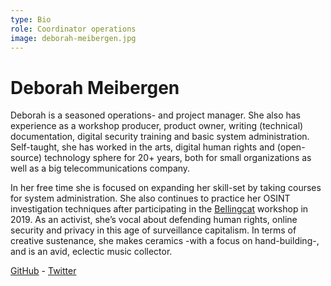 ```yaml
---
type: Bio
role: Coordinator operations
image: deborah-meibergen.jpg
---
```


# Deborah Meibergen

Deborah is a seasoned operations- and project manager. She also has experience as a workshop producer, product owner, writing (technical) documentation, digital security training and basic system administration. Self-taught, she has worked in the arts, digital human rights and (open-source) technology sphere for 20+ years, both for small organizations as well as a big telecommunications company.

In her free time she is focused on expanding her skill-set by taking courses for system administration. She also continues to practice her OSINT investigation techniques after participating in the [Bellingcat](https://www.bellingcat.com/) workshop in 2019. As an activist, she’s vocal about defending human rights, online security and privacy in this age of surveillance capitalism. In terms of creative sustenance, she makes ceramics -with a focus on hand-building-, and is an avid, eclectic music collector.

[GitHub](https://github.com/demkodo) - [Twitter](https://twitter.com/demkodo)
